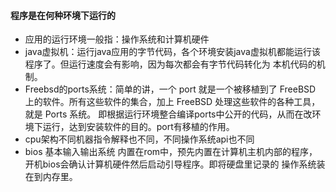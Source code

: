 #### 程序是在何种环境下运行的
* 应用的运行环境一般指：操作系统和计算机硬件
* java虚拟机：运行java应用的字节代码，各个环境安装java虚拟机都能运行该程序了。但运行速度会有影响，因为每次都会有字节代码转化为
本机代码的机制。
* Freebsd的ports系统：简单的讲，一个 port 就是一个被移植到了 FreeBSD 上的软件。所有这些软件的集合，加上 FreeBSD 处理这些软件的各种工具，就是 Ports 系统。
即根据运行环境整合编译ports中公开的代码，从而在改环境下运行，达到安装软件的目的。port有移植的作用。
* cpu架构不同机器指令解释也不同，不同操作系统api也不同
* bios 基本输入输出系统 内置在rom中，预先内置在计算机主机内部的程序，开机bios会确认计算机硬件然后启动引导程序。即将硬盘里记录的
操作系统装在到内存里。


